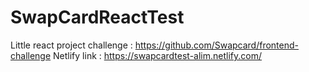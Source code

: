# SwapCardReactTest

Little react project challenge : https://github.com/Swapcard/frontend-challenge
Netlify link : https://swapcardtest-alim.netlify.com/
